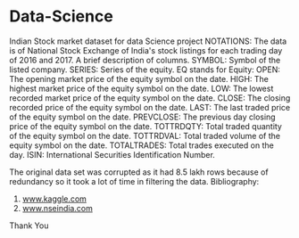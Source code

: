 # Data-Science
Indian Stock market dataset for data Science project
NOTATIONS:
The data is of National Stock Exchange of India's stock listings for each trading day of 2016 and 2017. A brief description of columns. SYMBOL: Symbol of the listed company. SERIES: Series of the equity. EQ stands for Equity: OPEN: The opening market price of the equity symbol on the date. HIGH: The highest market price of the equity symbol on the date. LOW: The lowest recorded market price of the equity symbol on the date. CLOSE: The closing recorded price of the equity symbol on the date. LAST: The last traded price of the equity symbol on the date. PREVCLOSE: The previous day closing price of the equity symbol on the date. TOTTRDQTY: Total traded quantity of the equity symbol on the date. TOTTRDVAL: Total traded volume of the equity symbol on the date.  TOTALTRADES: Total trades executed on the day. ISIN: International Securities Identification Number. 

The original data set was corrupted as it had 8.5 lakh rows because of redundancy so it took a lot of time in filtering the data.
Bibliography:
1. www.kaggle.com
2. www.nseindia.com

Thank You
